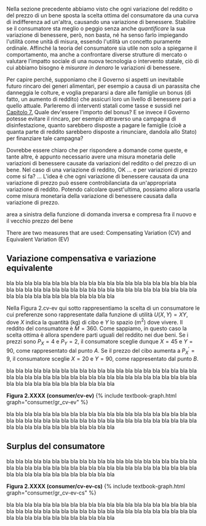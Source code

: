




Nella sezione precedente abbiamo visto che ogni variazione del reddito o del prezzo di un bene sposta la  scelta ottima del consumatore da una curva di indifferenza ad un'altra, causando una variazione di benessere. Stabilire se il consumatore sta meglio o peggio senza anche <i>quantificare</i> la sua variazione di benessere, però, non basta, né ha senso farlo impiegando l'utilità come unità di misura, essendo l'utilità un concetto puramente ordinale. Affinché la teoria del consumatore sia utile non solo a spiegarne il  comportamento, ma anche a confrontare diverse strutture di mercato o valutare l'impatto sociale di una nuova tecnologia o intervento statale, ciò di cui abbiamo bisogno è <i>misurare in denaro</i> le variazioni di benessere.

Per capire perché, supponiamo che il Governo si aspetti un inevitabile futuro rincaro dei generi alimentari, per esempio a causa di un parassita che danneggia le colture, e voglia prepararsi a dare alle famiglie un bonus (di fatto, un aumento di reddito) che assicuri loro un livello di benessere pari a quello attuale.
<span class="marginnote">
  Parleremo di interventi statali come tasse e sussidi nel <a href="{{ site.baseurl }}/it/III/7">Capitolo 7.</a>
</span>
Quale dev'essere l'importo del bonus? E se invece il Governo potesse evitare il rincaro, per esempio attraverso una campagna di disinfestazione, quanto sarebbero disposte a pagare le famiglie (cioè a quanta parte di reddito sarebbero disposte a rinunciare, dandola allo Stato) per finanziare tale campagna?

Dovrebbe essere chiaro che per rispondere a domande come queste, e tante altre, è appunto necessario avere una misura monetaria delle variazioni di benessere causate da variazioni del reddito o del prezzo di un bene. Nel caso di una variazione di reddito, OK ... e per variazioni di prezzo come si fa? ... L'idea è che ogni variazione di benessere causata da una variazione di prezzo può essere controbilanciata da un'appropriata variazione di reddito. Potendo calcolare quest'ultima, possiamo allora usarla come misura monetaria della variazione di benessere causata dalla variazione di prezzo.


area a sinistra della funzione di domanda inversa e compresa fra il nuovo e il vecchio prezzo del bene

There are two measures that are used: Compensating Variation (CV) and Equivalent Variation (EV)








<h2 id="SUBSUBSEC_CV-EV">Variazione compensativa e variazione equivalente</h2>

bla bla bla bla bla bla bla bla bla bla bla bla bla bla bla bla bla bla bla bla bla bla bla bla bla bla bla bla bla bla bla bla bla bla bla bla bla bla bla bla bla bla bla bla bla bla bla bla bla bla bla bla bla bla 

Nella Figura 2.cv-ev qui sotto rappresentiamo la scelta di un consumatore le cui preferenze sono rappresentate dalla funzione di utilità $U(X,Y)=XY$, dove $X$ indica la quantità (kg) di cibo e $Y$ lo spazio (m$^2$) dove vivere. Il reddito del consumatore è $M=360$. Come sappiamo, in questo caso la scelta ottima è allora spendere parti uguali del reddito nei due beni. Se i prezzi sono $P_X=4$ e $P_Y=2$, il consumatore sceglie dunque $X=45$ e $Y=90$, come rappresentato dal punto $A$. Se il prezzo del cibo aumenta a $P^\prime_X=9$, il consumatore sceglie $X=20$ e $Y=90$, come rappresentato dal punto $B$.

bla bla bla bla bla bla bla bla bla bla bla bla bla bla bla bla bla bla bla bla bla bla bla bla bla bla bla bla bla bla bla bla bla bla bla bla bla bla bla bla bla bla bla bla bla bla bla bla bla bla bla bla bla bla 

<a id="gr_consumer/cv-ev"><strong>Figura 2.XXXX (consumer/cv-ev)</strong></a>
{% include textbook-graph.html graph="consumer/gr_cv-ev" %}

bla bla bla bla bla bla bla bla bla bla bla bla bla bla bla bla bla bla bla bla bla bla bla bla bla bla bla bla bla bla bla bla bla bla bla bla bla bla bla bla bla bla bla bla bla bla bla bla bla bla bla bla bla bla 








<h2 id="SUBSUBSEC_CS">Surplus del consumatore</h2>

bla bla bla bla bla bla bla bla bla bla bla bla bla bla bla bla bla bla bla bla bla bla bla bla bla bla bla bla bla bla bla bla bla bla bla bla bla bla bla bla bla bla bla bla bla bla bla bla bla bla bla bla bla bla 


<a id="gr_consumer/cv-ev-cs"><strong>Figura 2.XXXX (consumer/cv-ev-cs)</strong></a>
{% include textbook-graph.html graph="consumer/gr_cv-ev-cs" %}

bla bla bla bla bla bla bla bla bla bla bla bla bla bla bla bla bla bla bla bla bla bla bla bla bla bla bla bla bla bla bla bla bla bla bla bla bla bla bla bla bla bla bla bla bla bla bla bla bla bla bla bla bla bla 
